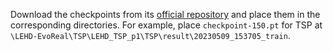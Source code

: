 Download the checkpoints from its [official repository](https://github.com/CIAM-Group/NCO_code/tree/main/single_objective/LEHD/TSP) and place them in the corresponding directories. For example, place `checkpoint-150.pt` for TSP at `\LEHD-EvoReal\TSP\LEHD_TSP_p1\TSP\result\20230509_153705_train`.